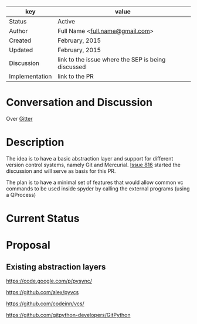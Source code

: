 | key            | value                                                 |
|----------------|-------------------------------------------------------|
| Status         | Active                                                |
| Author         | Full Name &lt;full.name@gmail.com&gt;                 |
| Created        | February, 2015                                        |
| Updated        | February, 2015                                        |
| Discussion     | link to the issue where the SEP is being discussed    |
| Implementation | link to the PR                                        |

# Conversation and Discussion
Over [Gitter](https://gitter.im/spyder-ide/)

# Description
The idea is to have a basic abstraction layer and support for different version control systems, namely Git and Mercurial. [Issue 816](https://github.com/spyder-ide/spyder/issues/816) started the discussion and will serve as basis for this PR.

The plan is to have a minimal set of features that would allow common vc commands to be used inside spyder by calling the external programs (using a QProcess)

# Current Status

# Proposal

## Existing abstraction layers

https://code.google.com/p/pysync/

https://github.com/alex/pyvcs

https://github.com/codeinn/vcs/

https://github.com/gitpython-developers/GitPython

